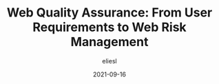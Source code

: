 ---
author: eliesl
date: 2021-09-16
hidden: true
publisher: smashingmag
tags:
  - quality
  - usability
  - meta
target_url: https://www.smashingmagazine.com/2021/09/journey-into-web-quality-assurance/
title: "Web Quality Assurance: From User Requirements to Web Risk Management"
---